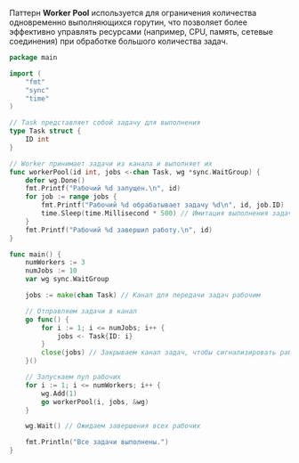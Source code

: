 

Паттерн **Worker Pool** используется для ограничения количества одновременно выполняющихся горутин, что позволяет более эффективно управлять ресурсами (например, CPU, память, сетевые соединения) при обработке большого количества задач.

```go
package main

import (
	"fmt"
	"sync"
	"time"
)

// Task представляет собой задачу для выполнения
type Task struct {
	ID int
}

// Worker принимает задачи из канала и выполняет их
func workerPool(id int, jobs <-chan Task, wg *sync.WaitGroup) {
	defer wg.Done()
	fmt.Printf("Рабочий %d запущен.\n", id)
	for job := range jobs {
		fmt.Printf("Рабочий %d обрабатывает задачу %d\n", id, job.ID)
		time.Sleep(time.Millisecond * 500) // Имитация выполнения задачи
	}
	fmt.Printf("Рабочий %d завершил работу.\n", id)
}

func main() {
	numWorkers := 3
	numJobs := 10
	var wg sync.WaitGroup

	jobs := make(chan Task) // Канал для передачи задач рабочим

	// Отправляем задачи в канал 
	go func() {
		for i := 1; i <= numJobs; i++ {
			jobs <- Task{ID: i}
		}
		close(jobs) // Закрываем канал задач, чтобы сигнализировать рабочим об отсутствии новых задач
	}()

	// Запускаем пул рабочих
	for i := 1; i <= numWorkers; i++ {
		wg.Add(1)
		go workerPool(i, jobs, &wg)
	}

	wg.Wait() // Ожидаем завершения всех рабочих

	fmt.Println("Все задачи выполнены.")
}
```